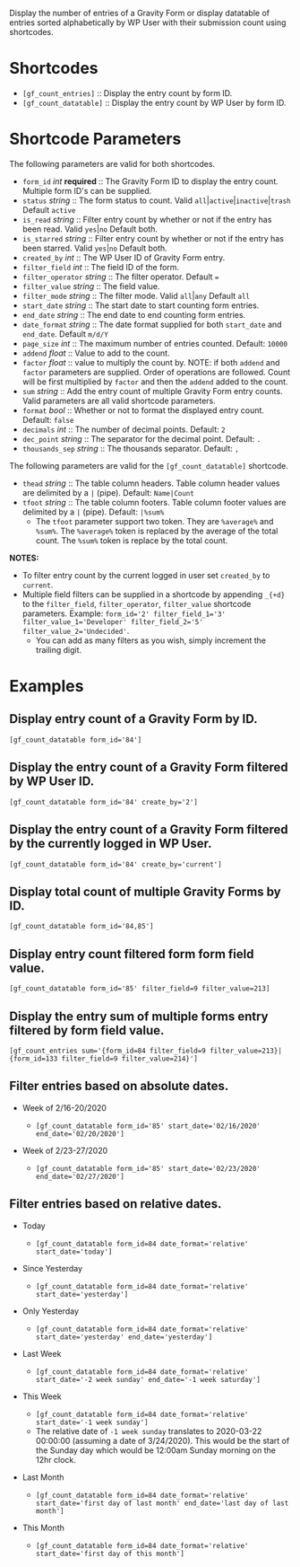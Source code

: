 Display the number of entries of a Gravity Form or display datatable of entries sorted alphabetically by WP User with their submission count using shortcodes.

# Shortcodes

- `[gf_count_entries]` :: Display the entry count by form ID.
- `[gf_count_datatable]` :: Display the entry count by WP User by form ID.
 
# Shortcode Parameters

The following parameters are valid for both shortcodes.

- `form_id` *int*  **required** :: The Gravity Form ID to display the entry count. Multiple form ID's can be supplied.
- `status` *string* :: The form status to count. Valid `all`|`active`|`inactive`|`trash` Default `active`
- `is_read` *string* :: Filter entry count by whether or not if the entry has been read. Valid `yes`|`no` Default both.
- `is_starred` *string* :: Filter entry count by whether or not if the entry has been starred. Valid `yes`|`no` Default both.
- `created_by` *int* :: The WP User ID of Gravity Form entry.
- `filter_field` *int* :: The field ID of the form.
- `filter_operator` *string* :: The filter operator. Default `=`
- `filter_value` *string* :: The field value.
- `filter_mode` *string* :: The filter mode. Valid `all`|`any` Default `all`
- `start_date` *string* :: The start date to start counting form entries.
- `end_date` *string* :: The end date to end counting form entries.
- `date_format` *string* :: The date format supplied for both `start_date` and `end_date`. Default `m/d/Y`
- `page_size` *int* :: The maximum number of entries counted. Default: `10000`
- `addend` *float* :: Value to add to the count.
- `factor` *float* :: value to multiply the count by. NOTE: if both `addend` and `factor` parameters are supplied. Order of operations are followed. Count will be first multiplied by `factor` and then the `addend` added to the count.
- `sum` *string* :: Add the entry count of multiple Gravity Form entry counts. Valid parameters are all valid shortcode parameters.
- `format` *bool* :: Whether or not to format the displayed entry count. Default: `false`
- `decimals` *int* :: The number of decimal points. Default: `2`
- `dec_point` *string* :: The separator for the decimal point. Default: `.`
- `thousands_sep` *string* :: The thousands separator. Default: `,`

The following parameters are valid for the `[gf_count_datatable]` shortcode.

- `thead` *string* :: The table column headers. Table column header values are delimited by a `|` (pipe). Default: `Name|Count`
- `tfoot` *string* :: The table column footers. Table column footer values are delimited by a `|` (pipe). Default: `|%sum%`
   - The `tfoot` parameter support two token. They are `%average%` and `%sum%`. The `%average%` token is replaced by the average of the total count. The `%sum%` token is replace by the total count.

**NOTES:**

- To filter entry count by the current logged in user set `created_by` to `current`.
- Multiple field filters can be supplied in a shortcode by appending `_{+d}` to the `filter_field`, `filter_operator`, `filter_value` shortcode parameters. Example: `form_id='2' filter_field_1='3' filter_value_1='Developer' filter_field_2='5' filter_value_2='Undecided'`.
   - You can add as many filters as you wish, simply increment the trailing digit.

# Examples

## Display entry count of a Gravity Form by ID.

`[gf_count_datatable form_id='84']`

## Display the entry count of a Gravity Form filtered by WP User ID.

`[gf_count_datatable form_id='84' create_by='2']`

## Display the entry count of a Gravity Form filtered by the currently logged in WP User.

`[gf_count_datatable form_id='84' create_by='current']`

## Display total count of multiple Gravity Forms by ID.

`[gf_count_datatable form_id='84,85']`

## Display entry count filtered form form field value.

`[gf_count_datatable form_id='85' filter_field=9 filter_value=213]`

## Display the entry sum of multiple forms entry filtered by form field value.

`[gf_count_entries sum='{form_id=84 filter_field=9 filter_value=213}|{form_id=133 filter_field=9 filter_value=214}']`

## Filter entries based on absolute dates.

- Week of 2/16-20/2020
   - `[gf_count_datatable form_id='85' start_date='02/16/2020' end_date='02/20/2020']`

- Week of 2/23-27/2020
   - `[gf_count_datatable form_id='85' start_date='02/23/2020' end_date='02/27/2020']`

## Filter entries based on relative dates.

- Today
   - `[gf_count_datatable form_id=84 date_format='relative' start_date='today']`

- Since Yesterday
   - `[gf_count_datatable form_id=84 date_format='relative' start_date='yesterday']`

- Only Yesterday
   - `[gf_count_datatable form_id=84 date_format='relative' start_date='yesterday' end_date='yesterday']`

- Last Week
   - `[gf_count_datatable form_id=84 date_format='relative' start_date='-2 week sunday' end_date='-1 week saturday']`

- This Week
   - `[gf_count_datatable form_id=84 date_format='relative' start_date='-1 week sunday']`
   - The relative date of `-1 week sunday` translates to 2020-03-22 00:00:00 (assuming a date of 3/24/2020). This would be the start of the Sunday day which would be 12:00am Sunday morning on the 12hr clock.

- Last Month
   - `[gf_count_datatable form_id=84 date_format='relative' start_date='first day of last month' end_date='last day of last month']`

- This Month
   - `[gf_count_datatable form_id=84 date_format='relative' start_date='first day of this month']`

